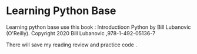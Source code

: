 # Learning Python Base
Learning python base use this book : Introductioon Python by Bill Lubanovic (O'Reilly). Copyright 2020 Bill Lubanovic ,978-1-492-05136-7
  
There will save my reading review and practice code .
